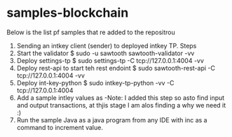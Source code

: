 # samples-blockchain
Below is the list pf samples that re added to the repositrou

1. Sending an intkey client (sender) to deployed intkey TP.
Steps
1. Start the validator
$ sudo -u sawtooth sawtooth-validator -vv
2. Deploy settings-tp
$ sudo settings-tp -C tcp://127.0.0.1:4004 -vv
3. Deploy rest-api to start teh rest endoint 
$ sudo sawtooth-rest-api -C tcp://127.0.0.1:4004 -vv
4. Deploy int-key-python
$ sudo intkey-tp-python -vv -C tcp://127.0.0.1:4004
5. Add a sample intley values as 
-Note: I added this step so asto find input and output transactions, at thjis stage I am alos finding a why we need it :)
6. Run the sample Java as a java program from any IDE with inc as a command to increment value.

